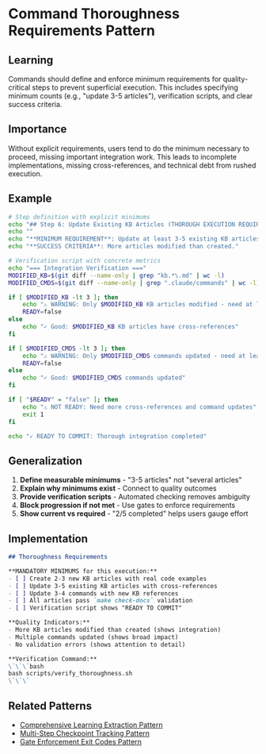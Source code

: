 # Command Thoroughness Requirements Pattern

## Learning
Commands should define and enforce minimum requirements for quality-critical steps to prevent superficial execution. This includes specifying minimum counts (e.g., "update 3-5 articles"), verification scripts, and clear success criteria.

## Importance
Without explicit requirements, users tend to do the minimum necessary to proceed, missing important integration work. This leads to incomplete implementations, missing cross-references, and technical debt from rushed execution.

## Example
```bash
# Step definition with explicit minimums
echo "## Step 6: Update Existing KB Articles (THOROUGH EXECUTION REQUIRED)"
echo ""
echo "**MINIMUM REQUIREMENT**: Update at least 3-5 existing KB articles."
echo "**SUCCESS CRITERIA**: More articles modified than created."

# Verification script with concrete metrics
echo "=== Integration Verification ==="
MODIFIED_KB=$(git diff --name-only | grep "kb.*\.md" | wc -l)
MODIFIED_CMDS=$(git diff --name-only | grep ".claude/commands" | wc -l)

if [ $MODIFIED_KB -lt 3 ]; then
    echo "⚠️ WARNING: Only $MODIFIED_KB KB articles modified - need at least 3-5!"
    READY=false
else
    echo "✓ Good: $MODIFIED_KB KB articles have cross-references"
fi

if [ $MODIFIED_CMDS -lt 3 ]; then
    echo "⚠️ WARNING: Only $MODIFIED_CMDS commands updated - need at least 3-4!"
    READY=false
else
    echo "✓ Good: $MODIFIED_CMDS commands updated"
fi

if [ "$READY" = "false" ]; then
    echo "⚠️ NOT READY: Need more cross-references and command updates"
    exit 1
fi

echo "✓ READY TO COMMIT: Thorough integration completed"
```

## Generalization
1. **Define measurable minimums** - "3-5 articles" not "several articles"
2. **Explain why minimums exist** - Connect to quality outcomes
3. **Provide verification scripts** - Automated checking removes ambiguity
4. **Block progression if not met** - Use gates to enforce requirements
5. **Show current vs required** - "2/5 completed" helps users gauge effort

## Implementation
```markdown
## Thoroughness Requirements

**MANDATORY MINIMUMS for this execution:**
- [ ] Create 2-3 new KB articles with real code examples
- [ ] Update 3-5 existing KB articles with cross-references  
- [ ] Update 3-4 commands with new KB references
- [ ] All articles pass `make check-docs` validation
- [ ] Verification script shows "READY TO COMMIT"

**Quality Indicators:**
- More KB articles modified than created (shows integration)
- Multiple commands updated (shows broad impact)
- No validation errors (shows attention to detail)

**Verification Command:**
\`\`\`bash
bash scripts/verify_thoroughness.sh
\`\`\`
```

## Related Patterns
- [Comprehensive Learning Extraction Pattern](comprehensive-learning-extraction-pattern.md)
- [Multi-Step Checkpoint Tracking Pattern](multi-step-checkpoint-tracking-pattern.md)
- [Gate Enforcement Exit Codes Pattern](gate-enforcement-exit-codes-pattern.md)